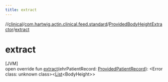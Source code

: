 ```yaml
---
title: extract
---
```

//[clinical](../../../index.html)/[com.hartwig.actin.clinical.feed.standard](../index.html)/[ProvidedBodyHeightExtractor](index.html)/[extract](extract.html)



# extract



[JVM]\
open override fun [extract](extract.html)(ehrPatientRecord: [ProvidedPatientRecord](../-provided-patient-record/index.html)): &lt;Error class: unknown class&gt;&lt;[List](https://kotlinlang.org/api/latest/jvm/stdlib/kotlin.collections/-list/index.html)&lt;BodyHeight&gt;&gt;




